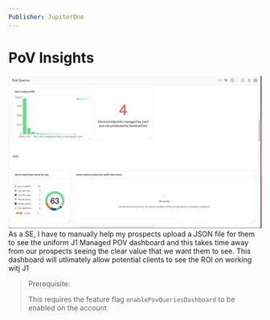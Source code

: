 ```yaml
---
Publisher: JupiterOne
---
```


# PoV Insights

![sample-screenshot](board.png)
As a SE, I have to manually help my prospects upload a JSON file for them to see the uniform J1 Managed POV dashboard and this takes time away from our prospects seeing the clear value that we want them to see. This dashboard will utlimately allow potential clients to see the ROI on working witj J1

> Prerequisite: 
>
> This requires the feature flag `enablePovQueriesDashboard` to be enabled on the account

